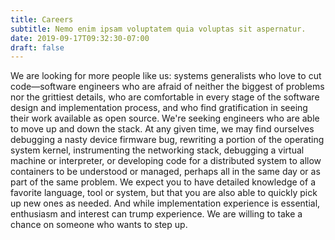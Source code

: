 ```yaml
---
title: Careers
subtitle: Nemo enim ipsam voluptatem quia voluptas sit aspernatur.
date: 2019-09-17T09:32:30-07:00
draft: false
---
```



We are looking for more people like us: systems generalists who love to cut 
code—software engineers who are afraid of neither the biggest of problems nor 
the grittiest details, who are comfortable in every stage of the software 
design and implementation process, and who find gratification in seeing their 
work available as open source. We're seeking engineers who are able to move up 
and down the stack. At any given time, we may find ourselves debugging a nasty 
device firmware bug, rewriting a portion of the operating system kernel, 
instrumenting the networking stack, debugging a virtual machine or interpreter, 
or developing code for a distributed system to allow containers to be 
understood or managed, perhaps all in the same day or as part of the same 
problem. We expect you to have detailed knowledge of a favorite language, 
tool or system, but that you are also able to quickly pick up new ones as needed. 
And while implementation experience is essential, enthusiasm and interest 
can trump experience. We are willing to take a chance on someone who wants to 
step up.
